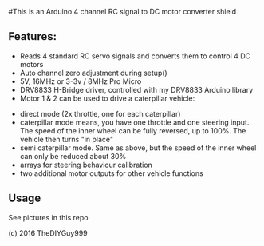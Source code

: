 #This is an Arduino 4 channel RC signal to DC motor converter shield
## Features:
- Reads 4 standard RC servo signals and converts them to control 4 DC motors
- Auto channel zero adjustment during setup()
- 5V, 16MHz or 3-3v / 8MHz Pro Micro
- DRV8833 H-Bridge driver, controlled with my DRV8833 Arduino library
- Motor 1 & 2 can be used to drive a caterpillar vehicle:
* direct mode (2x throttle, one for each caterpillar)
* caterpillar mode means, you have one throttle and one steering input. The speed of the inner wheel can be fully reversed, up to 100%. The vehicle then turns "in place"
* semi caterpillar mode. Same as above, but the speed of the inner wheel can only be reduced about 30%
* arrays for steering behaviour calibration
* two additional motor outputs for other vehicle functions

## Usage

See pictures in this repo

(c) 2016 TheDIYGuy999
